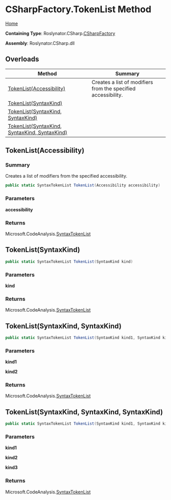 # CSharpFactory\.TokenList Method

[Home](../../../../README.md)

**Containing Type**: Roslynator\.CSharp\.[CSharpFactory](../README.md)

**Assembly**: Roslynator\.CSharp\.dll

## Overloads

| Method | Summary |
| ------ | ------- |
| [TokenList(Accessibility)](#Roslynator_CSharp_CSharpFactory_TokenList_Microsoft_CodeAnalysis_Accessibility_) | Creates a list of modifiers from the specified accessibility\. |
| [TokenList(SyntaxKind)](#Roslynator_CSharp_CSharpFactory_TokenList_Microsoft_CodeAnalysis_CSharp_SyntaxKind_) | |
| [TokenList(SyntaxKind, SyntaxKind)](#Roslynator_CSharp_CSharpFactory_TokenList_Microsoft_CodeAnalysis_CSharp_SyntaxKind_Microsoft_CodeAnalysis_CSharp_SyntaxKind_) | |
| [TokenList(SyntaxKind, SyntaxKind, SyntaxKind)](#Roslynator_CSharp_CSharpFactory_TokenList_Microsoft_CodeAnalysis_CSharp_SyntaxKind_Microsoft_CodeAnalysis_CSharp_SyntaxKind_Microsoft_CodeAnalysis_CSharp_SyntaxKind_) | |

## TokenList\(Accessibility\) <a name="Roslynator_CSharp_CSharpFactory_TokenList_Microsoft_CodeAnalysis_Accessibility_"></a>

### Summary

Creates a list of modifiers from the specified accessibility\.

```csharp
public static SyntaxTokenList TokenList(Accessibility accessibility)
```

### Parameters

**accessibility**

### Returns

Microsoft\.CodeAnalysis\.[SyntaxTokenList](https://docs.microsoft.com/en-us/dotnet/api/microsoft.codeanalysis.syntaxtokenlist)

## TokenList\(SyntaxKind\) <a name="Roslynator_CSharp_CSharpFactory_TokenList_Microsoft_CodeAnalysis_CSharp_SyntaxKind_"></a>

```csharp
public static SyntaxTokenList TokenList(SyntaxKind kind)
```

### Parameters

**kind**

### Returns

Microsoft\.CodeAnalysis\.[SyntaxTokenList](https://docs.microsoft.com/en-us/dotnet/api/microsoft.codeanalysis.syntaxtokenlist)

## TokenList\(SyntaxKind, SyntaxKind\) <a name="Roslynator_CSharp_CSharpFactory_TokenList_Microsoft_CodeAnalysis_CSharp_SyntaxKind_Microsoft_CodeAnalysis_CSharp_SyntaxKind_"></a>

```csharp
public static SyntaxTokenList TokenList(SyntaxKind kind1, SyntaxKind kind2)
```

### Parameters

**kind1**

**kind2**

### Returns

Microsoft\.CodeAnalysis\.[SyntaxTokenList](https://docs.microsoft.com/en-us/dotnet/api/microsoft.codeanalysis.syntaxtokenlist)

## TokenList\(SyntaxKind, SyntaxKind, SyntaxKind\) <a name="Roslynator_CSharp_CSharpFactory_TokenList_Microsoft_CodeAnalysis_CSharp_SyntaxKind_Microsoft_CodeAnalysis_CSharp_SyntaxKind_Microsoft_CodeAnalysis_CSharp_SyntaxKind_"></a>

```csharp
public static SyntaxTokenList TokenList(SyntaxKind kind1, SyntaxKind kind2, SyntaxKind kind3)
```

### Parameters

**kind1**

**kind2**

**kind3**

### Returns

Microsoft\.CodeAnalysis\.[SyntaxTokenList](https://docs.microsoft.com/en-us/dotnet/api/microsoft.codeanalysis.syntaxtokenlist)

